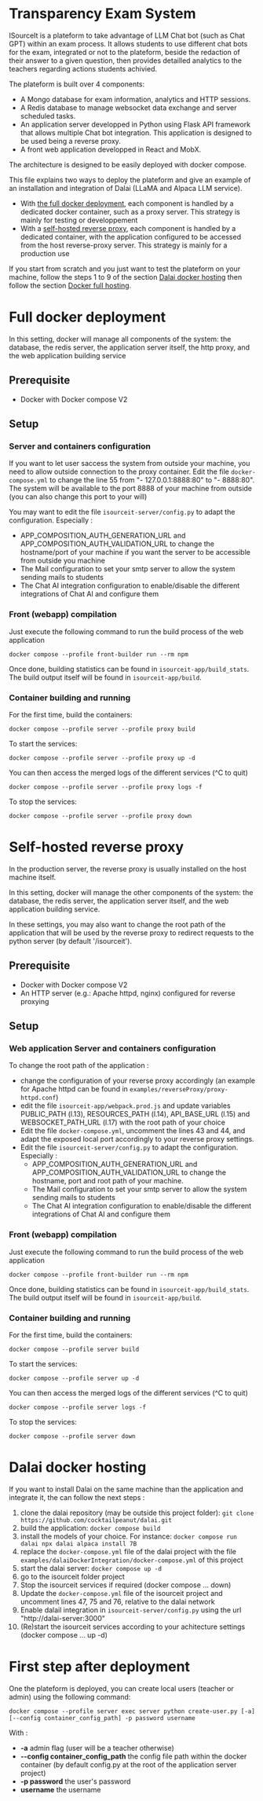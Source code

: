 # Transparency Exam System

ISourceIt is a plateform to take advantage of LLM Chat bot (such as Chat GPT) within an exam process. It allows students to use different chat bots for the exam, integrated or not to the plateform, beside the redaction of their answer to a given question, then provides detailled analytics to the teachers regarding actions students achivied.

The plateform is built over 4 components:
- A Mongo database for exam information, analytics and HTTP sessions.
- A Redis database to manage websocket data exchange and server scheduled tasks.
- An application server developped in Python using Flask API framework that allows multiple Chat bot integration. This application is designed to be used being a reverse proxy.
- A front web application developped in React and MobX.

The architecture is designed to be easily deployed with docker compose.

This file explains two ways to deploy the plateform and give an example of an installation and integration of Dalai (LLaMA and Alpaca LLM service).
- With [the full docker deployment](#full_docker_deployment), each component is handled by a dedicated docker container, such as a proxy server. This strategy is mainly for testing or developpement
- With a [self-hosted reverse proxy](#self-hosted_reverse_proxy), each component is handled by a dedicated container, with the application configured to be accessed from the host reverse-proxy server. This strategy is mainly for a production use

If you start from scratch and you just want to test the plateform on your machine, follow the steps 1 to 9 of the section [Dalai docker hosting](#dalai-docker-hosting) then follow the section [Docker full hosting](#full_docker_deployment).


# Full docker deployment

In this setting, docker will manage all components of the system: the database, the redis server, the application server itself, the http proxy, and the web application building service

## Prerequisite

- Docker with Docker compose V2

## Setup

### Server and containers configuration

If you want to let user saccess the system from outside your machine, you need to allow outside connection to the proxy container. Edit the file `docker-compose.yml` to change the line 55 from "- 127.0.0.1:8888:80" to "- 8888:80". The system will be available to the port 8888 of your machine from outside (you can also change this port to your will)

You may want to edit the file `isourceit-server/config.py` to adapt the configuration. Especially :
- APP_COMPOSITION_AUTH_GENERATION_URL and APP_COMPOSITION_AUTH_VALIDATION_URL to change the hostname/port of your machine if you want the server to be accessible from outside you machine
- The Mail configuration to set your smtp server to allow the system sending mails to students
- The Chat AI integration configuration to enable/disable the different integrations of Chat AI and configure them


### Front (webapp) compilation

Just execute the following command to run the build process of the web application
```
docker compose --profile front-builder run --rm npm
```

Once done, building statistics can be found in `isourceit-app/build_stats`. The build output itself will be found in `isourceit-app/build`.

### Container building and running

For the first time, build the containers:

```
docker compose --profile server --profile proxy build
```

To start the services:

```
docker compose --profile server --profile proxy up -d
```

You can then access the merged logs of the different services (^C to quit)

```
docker compose --profile server --profile proxy logs -f
```

To stop the services:

```
docker compose --profile server --profile proxy down
```

# Self-hosted reverse proxy

In the production server, the reverse proxy is usually installed on the host machine itself.

In this setting, docker will manage the other components of the system: the database, the redis server, the application server itself, and the web application building service.

In these settings, you may also want to change the root path of the application that will be used by the reverse proxy to redirect requests to the python server (by default '/isourceit').

## Prerequisite

- Docker with Docker compose V2
- An HTTP server (e.g.: Apache httpd, nginx) configured for reverse proxying

## Setup

### Web application Server and containers configuration

To change the root path of the application :

- change the configuration of your reverse proxy accordingly (an example for Apache httpd can be found in `examples/reverseProxy/proxy-httpd.conf`)
- edit the file `isourceit-app/webpack.prod.js` and update variables PUBLIC_PATH (l.13), RESOURCES_PATH (l.14), API_BASE_URL (l.15) and WEBSOCKET_PATH_URL (l.17) with the root path of your choice
- Edit the file `docker-compose.yml`, uncomment the lines 43 and 44, and adapt the exposed local port accordingly to your reverse proxy settings. 
- Edit the file `isourceit-server/config.py` to adapt the configuration. Especially :
  - APP_COMPOSITION_AUTH_GENERATION_URL and APP_COMPOSITION_AUTH_VALIDATION_URL to change the hostname, port and root path of your machine.
  - The Mail configuration to set your smtp server to allow the system sending mails to students
  - The Chat AI integration configuration to enable/disable the different integrations of Chat AI and configure them

### Front (webapp) compilation

Just execute the following command to run the build process of the web application

```
docker compose --profile front-builder run --rm npm
```

Once done, building statistics can be found in `isourceit-app/build_stats`. The build output itself will be found in `isourceit-app/build`.

### Container building and running

For the first time, build the containers:

```
docker compose --profile server build
```

To start the services:

```
docker compose --profile server up -d
```

You can then access the merged logs of the different services (^C to quit)

```
docker compose --profile server logs -f
```

To stop the services:

```
docker compose --profile server down
```

# Dalai docker hosting

If you want to install Dalai on the same machine than the application and integrate it, the can follow the next steps :

1. clone the dalai repository (may be outside this project folder): `git clone https://github.com/cocktailpeanut/dalai.git`
2. build the application: `docker compose build`
3. install the models of your choice. For instance: `docker compose run dalai npx dalai alpaca install 7B`
4. replace the `docker-compose.yml` file of the dalai project with the file `examples/dalaiDockerIntegration/docker-compose.yml` of this project
5. start the dalai server: `docker compose up -d`
6. go to the isourceit folder project
7. Stop the isourceit services if required (docker compose ... down)
8. Update the `docker-compose.yml` file of the isourceit project and uncomment lines 47, 75 and 76, relative to the dalai network
9. Enable dalail integration in `isourceit-server/config.py`  using the url "http://dalai-server:3000" 
10. (Re)start the isourceit services according to your achitecture settings (docker compose ... up -d)

# First step after deployment

One the plateform is deployed, you can create local users (teacher or admin) using the following command:

```
docker compose --profile server exec server python create-user.py [-a] [--config container_config_path] -p password username
```

With :
- __-a__ admin flag (user will be a teacher otherwise)
- __--config container_config_path__ the config file path within the docker container (by default config.py at the root of the application server project)
- __-p password__ the user's password
- __username__ the username

